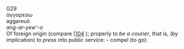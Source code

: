 <body>
  <p>G29<br>  ἀγγαρεύω  <br> aggareuō  <br><i>ang-ar-yew‘-o </i><br>Of foreign origin (compare [<a href="h0104.htm">104</a> ); properly to <i>be</i> <i>a</i> <i>courier</i>, that is, (by implication) to <i>press</i> into public service: - compel (to go).<br></p>
 </body>
